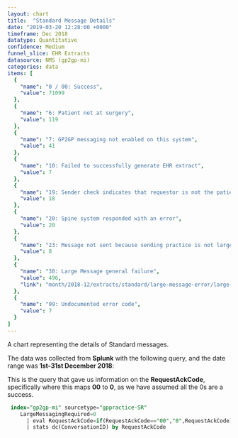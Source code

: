 ```yaml
---
layout: chart
title:  "Standard Message Details"
date: "2019-03-20 12:28:00 +0000"
timeframe: Dec 2018
datatype: Quantitative
confidence: Medium
funnel_slice: EHR Extracts
datasource: NMS (gp2gp-mi)
categories: data
items: [
  {
    "name": "0 / 00: Success",
    "value": 71099
  },
  {
    "name": "6: Patient not at surgery",
    "value": 119
  },
  {
    "name": "7: GP2GP messaging not enabled on this system",
    "value": 41
  },
  {
    "name": "10: Failed to successfully generate EHR extract",
    "value": 7
  },
  {
    "name": "19: Sender check indicates that requestor is not the patients current health care provider",
    "value": 18
  },
  {
    "name": "20: Spine system responded with an error",
    "value": 20
  },
  {
    "name": "23: Message not sent because sending practice is not large message compliant",
    "value": 8
  },
  {
    "name": "30: Large Message general failure",
    "value": 496,
    "link": "month/2018-12/extracts/standard/large-message-error/large-message-error"
  },
  {
    "name": "99: Undocumented error code",
    "value": 7
  }
]
---
```

A chart representing the details of Standard messages.

The data was collected from **Splunk** with the following query, and the date range was **1st-31st December 2018**:

This is the query that gave us information on the **RequestAckCode**, specifically where this maps **00** to **0**, as we have assumed all the 0s are a success.
```sql
 index="gp2gp-mi" sourcetype="gppractice-SR"
    LargeMessagingRequired=0
      | eval RequestAckCode=if(RequestAckCode=="00","0",RequestAckCode)
      | stats dc(ConversationID) by RequestAckCode
```

